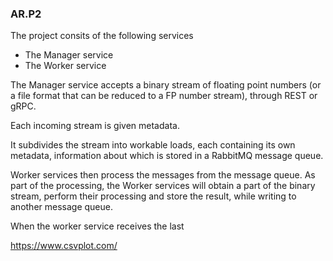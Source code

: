 
### AR.P2
The project consits of the following services
- The Manager service
- The Worker service

The Manager service accepts a binary stream of floating point numbers (or a file format that can be reduced to a FP number stream), through REST or gRPC.

Each incoming stream is given metadata.

It subdivides the stream into workable loads, each containing its own metadata, information about which is stored in a RabbitMQ message queue.

Worker services then process the messages from the message queue.
As part of the processing, the Worker services will obtain a part of the binary stream, perform their processing and store the result, while writing to another message queue.

When the worker service receives the last 

https://www.csvplot.com/